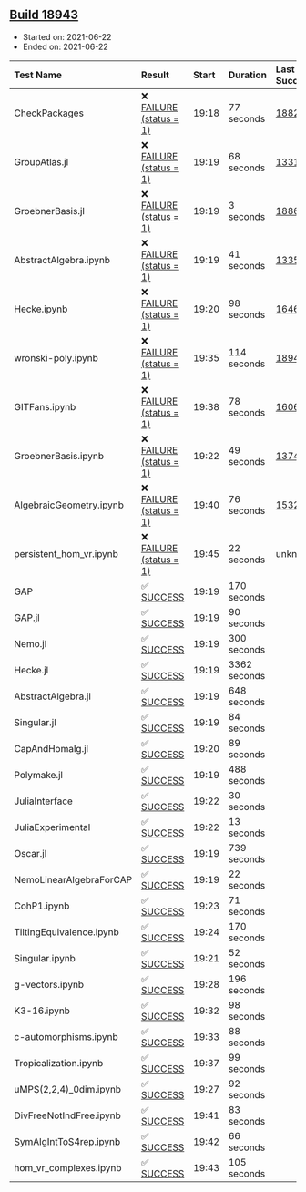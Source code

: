 ## [Build 18943](https://oscarci.mathematik.uni-kl.de/job/oscar/18943/)

* Started on: 2021-06-22
* Ended on: 2021-06-22

| Test Name    | Result | Start | Duration | Last Success | First Failure |
|:-------------|:-------|:------|:---------|:-------------|:--------------|
| CheckPackages | ❌ [FAILURE (status = 1)](https://oscarci.mathematik.uni-kl.de/job/oscar/18943/artifact/logs/build-18943/CheckPackages.log) | 19:18 | 77 seconds | [18822](https://oscarci.mathematik.uni-kl.de/job/oscar/18822/) | [18823](https://oscarci.mathematik.uni-kl.de/job/oscar/18823/) |
| GroupAtlas.jl | ❌ [FAILURE (status = 1)](https://oscarci.mathematik.uni-kl.de/job/oscar/18943/artifact/logs/build-18943/GroupAtlas.jl.log) | 19:19 | 68 seconds | [13311](https://oscarci.mathematik.uni-kl.de/job/oscar/13311/) | [13312](https://oscarci.mathematik.uni-kl.de/job/oscar/13312/) |
| GroebnerBasis.jl | ❌ [FAILURE (status = 1)](https://oscarci.mathematik.uni-kl.de/job/oscar/18943/artifact/logs/build-18943/GroebnerBasis.jl.log) | 19:19 | 3 seconds | [18864](https://oscarci.mathematik.uni-kl.de/job/oscar/18864/) | [18865](https://oscarci.mathematik.uni-kl.de/job/oscar/18865/) |
| AbstractAlgebra.ipynb | ❌ [FAILURE (status = 1)](https://oscarci.mathematik.uni-kl.de/job/oscar/18943/artifact/logs/build-18943/AbstractAlgebra.ipynb.log) | 19:19 | 41 seconds | [13355](https://oscarci.mathematik.uni-kl.de/job/oscar/13355/) | [13356](https://oscarci.mathematik.uni-kl.de/job/oscar/13356/) |
| Hecke.ipynb | ❌ [FAILURE (status = 1)](https://oscarci.mathematik.uni-kl.de/job/oscar/18943/artifact/logs/build-18943/Hecke.ipynb.log) | 19:20 | 98 seconds | [16463](https://oscarci.mathematik.uni-kl.de/job/oscar/16463/) | [16464](https://oscarci.mathematik.uni-kl.de/job/oscar/16464/) |
| wronski-poly.ipynb | ❌ [FAILURE (status = 1)](https://oscarci.mathematik.uni-kl.de/job/oscar/18943/artifact/logs/build-18943/wronski-poly.ipynb.log) | 19:35 | 114 seconds | [18941](https://oscarci.mathematik.uni-kl.de/job/oscar/18941/) | [18942](https://oscarci.mathematik.uni-kl.de/job/oscar/18942/) |
| GITFans.ipynb | ❌ [FAILURE (status = 1)](https://oscarci.mathematik.uni-kl.de/job/oscar/18943/artifact/logs/build-18943/GITFans.ipynb.log) | 19:38 | 78 seconds | [16068](https://oscarci.mathematik.uni-kl.de/job/oscar/16068/) | [16069](https://oscarci.mathematik.uni-kl.de/job/oscar/16069/) |
| GroebnerBasis.ipynb | ❌ [FAILURE (status = 1)](https://oscarci.mathematik.uni-kl.de/job/oscar/18943/artifact/logs/build-18943/GroebnerBasis.ipynb.log) | 19:22 | 49 seconds | [13748](https://oscarci.mathematik.uni-kl.de/job/oscar/13748/) | [13749](https://oscarci.mathematik.uni-kl.de/job/oscar/13749/) |
| AlgebraicGeometry.ipynb | ❌ [FAILURE (status = 1)](https://oscarci.mathematik.uni-kl.de/job/oscar/18943/artifact/logs/build-18943/AlgebraicGeometry.ipynb.log) | 19:40 | 76 seconds | [15322](https://oscarci.mathematik.uni-kl.de/job/oscar/15322/) | [15323](https://oscarci.mathematik.uni-kl.de/job/oscar/15323/) |
| persistent_hom_vr.ipynb | ❌ [FAILURE (status = 1)](https://oscarci.mathematik.uni-kl.de/job/oscar/18943/artifact/logs/build-18943/persistent_hom_vr.ipynb.log) | 19:45 | 22 seconds | unknown | unknown |
| GAP | ✅ [SUCCESS](https://oscarci.mathematik.uni-kl.de/job/oscar/18943/artifact/logs/build-18943/GAP.log) | 19:19 | 170 seconds |  |  |
| GAP.jl | ✅ [SUCCESS](https://oscarci.mathematik.uni-kl.de/job/oscar/18943/artifact/logs/build-18943/GAP.jl.log) | 19:19 | 90 seconds |  |  |
| Nemo.jl | ✅ [SUCCESS](https://oscarci.mathematik.uni-kl.de/job/oscar/18943/artifact/logs/build-18943/Nemo.jl.log) | 19:19 | 300 seconds |  |  |
| Hecke.jl | ✅ [SUCCESS](https://oscarci.mathematik.uni-kl.de/job/oscar/18943/artifact/logs/build-18943/Hecke.jl.log) | 19:19 | 3362 seconds |  |  |
| AbstractAlgebra.jl | ✅ [SUCCESS](https://oscarci.mathematik.uni-kl.de/job/oscar/18943/artifact/logs/build-18943/AbstractAlgebra.jl.log) | 19:19 | 648 seconds |  |  |
| Singular.jl | ✅ [SUCCESS](https://oscarci.mathematik.uni-kl.de/job/oscar/18943/artifact/logs/build-18943/Singular.jl.log) | 19:19 | 84 seconds |  |  |
| CapAndHomalg.jl | ✅ [SUCCESS](https://oscarci.mathematik.uni-kl.de/job/oscar/18943/artifact/logs/build-18943/CapAndHomalg.jl.log) | 19:20 | 89 seconds |  |  |
| Polymake.jl | ✅ [SUCCESS](https://oscarci.mathematik.uni-kl.de/job/oscar/18943/artifact/logs/build-18943/Polymake.jl.log) | 19:19 | 488 seconds |  |  |
| JuliaInterface | ✅ [SUCCESS](https://oscarci.mathematik.uni-kl.de/job/oscar/18943/artifact/logs/build-18943/JuliaInterface.log) | 19:22 | 30 seconds |  |  |
| JuliaExperimental | ✅ [SUCCESS](https://oscarci.mathematik.uni-kl.de/job/oscar/18943/artifact/logs/build-18943/JuliaExperimental.log) | 19:22 | 13 seconds |  |  |
| Oscar.jl | ✅ [SUCCESS](https://oscarci.mathematik.uni-kl.de/job/oscar/18943/artifact/logs/build-18943/Oscar.jl.log) | 19:19 | 739 seconds |  |  |
| NemoLinearAlgebraForCAP | ✅ [SUCCESS](https://oscarci.mathematik.uni-kl.de/job/oscar/18943/artifact/logs/build-18943/NemoLinearAlgebraForCAP.log) | 19:19 | 22 seconds |  |  |
| CohP1.ipynb | ✅ [SUCCESS](https://oscarci.mathematik.uni-kl.de/job/oscar/18943/artifact/logs/build-18943/CohP1.ipynb.log) | 19:23 | 71 seconds |  |  |
| TiltingEquivalence.ipynb | ✅ [SUCCESS](https://oscarci.mathematik.uni-kl.de/job/oscar/18943/artifact/logs/build-18943/TiltingEquivalence.ipynb.log) | 19:24 | 170 seconds |  |  |
| Singular.ipynb | ✅ [SUCCESS](https://oscarci.mathematik.uni-kl.de/job/oscar/18943/artifact/logs/build-18943/Singular.ipynb.log) | 19:21 | 52 seconds |  |  |
| g-vectors.ipynb | ✅ [SUCCESS](https://oscarci.mathematik.uni-kl.de/job/oscar/18943/artifact/logs/build-18943/g-vectors.ipynb.log) | 19:28 | 196 seconds |  |  |
| K3-16.ipynb | ✅ [SUCCESS](https://oscarci.mathematik.uni-kl.de/job/oscar/18943/artifact/logs/build-18943/K3-16.ipynb.log) | 19:32 | 98 seconds |  |  |
| c-automorphisms.ipynb | ✅ [SUCCESS](https://oscarci.mathematik.uni-kl.de/job/oscar/18943/artifact/logs/build-18943/c-automorphisms.ipynb.log) | 19:33 | 88 seconds |  |  |
| Tropicalization.ipynb | ✅ [SUCCESS](https://oscarci.mathematik.uni-kl.de/job/oscar/18943/artifact/logs/build-18943/Tropicalization.ipynb.log) | 19:37 | 99 seconds |  |  |
| uMPS(2,2,4)_0dim.ipynb | ✅ [SUCCESS](https://oscarci.mathematik.uni-kl.de/job/oscar/18943/artifact/logs/build-18943/uMPS-2-2-4-_0dim.ipynb.log) | 19:27 | 92 seconds |  |  |
| DivFreeNotIndFree.ipynb | ✅ [SUCCESS](https://oscarci.mathematik.uni-kl.de/job/oscar/18943/artifact/logs/build-18943/DivFreeNotIndFree.ipynb.log) | 19:41 | 83 seconds |  |  |
| SymAlgIntToS4rep.ipynb | ✅ [SUCCESS](https://oscarci.mathematik.uni-kl.de/job/oscar/18943/artifact/logs/build-18943/SymAlgIntToS4rep.ipynb.log) | 19:42 | 66 seconds |  |  |
| hom_vr_complexes.ipynb | ✅ [SUCCESS](https://oscarci.mathematik.uni-kl.de/job/oscar/18943/artifact/logs/build-18943/hom_vr_complexes.ipynb.log) | 19:43 | 105 seconds |  |  |
